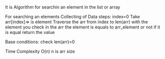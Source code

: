 It is Algorithm for searchin an element in the list or array

For searching an elements Collecting of Data
steps:
    index=0
    Take arr[index]=> is element
    Traverse the arr from index to len(arr)
    with the element you check in the arr the element is equals to arr_element or not if it is equal return the value

Base conditions:
    check len(arr)>0

Time Complexity O(n)
 n is arr size
  